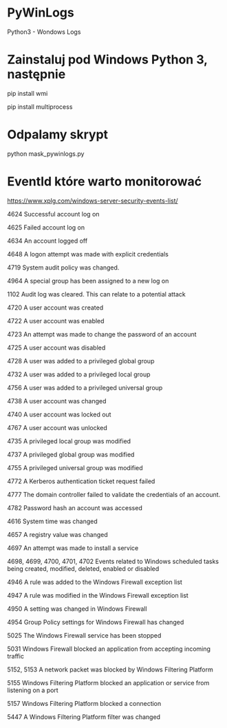 # PyWinLogs
Python3 - Wondows Logs


# Zainstaluj pod Windows Python 3, następnie

pip install wmi

pip install multiprocess


# Odpalamy skrypt

python mask_pywinlogs.py 



# EventId które warto monitorować

https://www.xplg.com/windows-server-security-events-list/

4624	Successful account log on

4625	Failed account log on

4634	An account logged off

4648	A logon attempt was made with explicit credentials

4719	System audit policy was changed.

4964	A special group has been assigned to a new log on

1102	Audit log was cleared. This can relate to a potential attack

4720	A user account was created

4722	A user account was enabled

4723	An attempt was made to change the password of an account

4725	A user account was disabled

4728	A user was added to a privileged global group

4732	A user was added to a privileged local group

4756	A user was added to a privileged universal group

4738	A user account was changed

4740	A user account was locked out

4767	A user account was unlocked

4735	A privileged local group was modified

4737	A privileged global group was modified

4755	A privileged universal group was modified

4772	A Kerberos authentication ticket request failed

4777	The domain controller failed to validate the credentials of an account.

4782	Password hash an account was accessed

4616	System time was changed

4657	A registry value was changed

4697	An attempt was made to install a service

4698, 4699, 4700, 4701, 4702	Events related to Windows scheduled tasks being created, modified, deleted, enabled or disabled

4946	A rule was added to the Windows Firewall exception list

4947	A rule was modified in the Windows Firewall exception list

4950	A setting was changed in Windows Firewall

4954	Group Policy settings for Windows Firewall has changed

5025	The Windows Firewall service has been stopped

5031	Windows Firewall blocked an application from accepting incoming traffic

5152, 5153	A network packet was blocked by Windows Filtering Platform

5155	Windows Filtering Platform blocked an application or service from listening on a port

5157	Windows Filtering Platform blocked a connection

5447	A Windows Filtering Platform filter was changed
